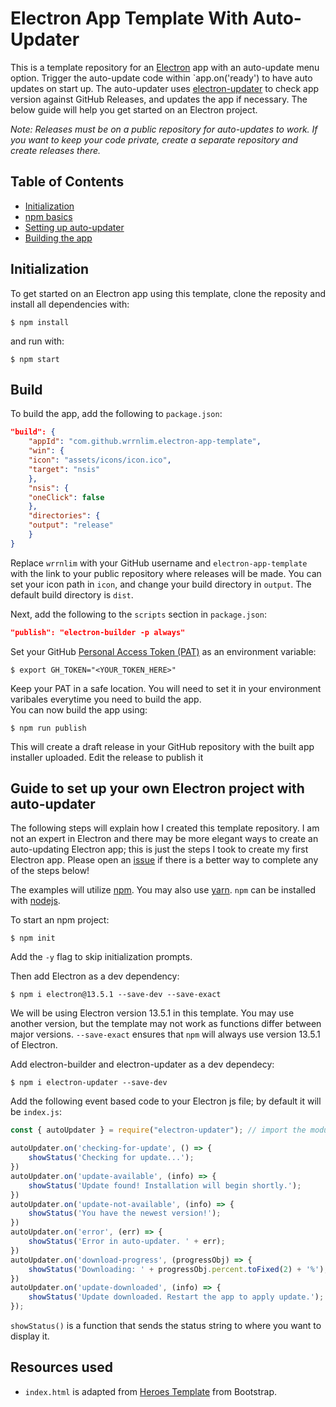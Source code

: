 # Electron App Template With Auto-Updater

This is a template repository for an [Electron](https://www.electronjs.org/) app with an auto-update menu option. Trigger the auto-update code within `app.on('ready') to have auto updates on start up. The auto-updater uses [electron-updater](https://www.npmjs.com/package/electron-updater) to check app version against GitHub Releases, and updates the app if necessary. The below guide will help you get started on an Electron project.  

*Note: Releases must be on a public repository for auto-updates to work. If you want to keep your code private, create a separate repository and create releases there.*

## Table of Contents

- [Initialization](#Initialization)
- [npm basics](#npm-basics)
- [Setting up auto-updater](#guide-to-set-up-your-own-electron-project-with-auto-updater)
- [Building the app](#Build)

## Initialization

To get started on an Electron app using this template, clone the reposity and install all dependencies with:

```shell
$ npm install
```  

and run with:

```shell
$ npm start
```

## Build

To build the app, add the following to `package.json`:

```json
"build": {
    "appId": "com.github.wrrnlim.electron-app-template",
    "win": {
    "icon": "assets/icons/icon.ico",
    "target": "nsis"
    },
    "nsis": {
    "oneClick": false
    },
    "directories": {
    "output": "release"
    }
}
```

Replace `wrrnlim` with your GitHub username and `electron-app-template` with the link to your public repository where releases will be made. You can set your icon path in `icon`, and change your build directory in `output`. The default build directory is `dist`.  

Next, add the following to the `scripts` section in `package.json`:

```json
"publish": "electron-builder -p always"
```

Set your GitHub [Personal Access Token (PAT)](https://github.com/settings/tokens/) as an environment variable:

```shell
$ export GH_TOKEN="<YOUR_TOKEN_HERE>"
```

Keep your PAT in a safe location. You will need to set it in your environment varibales everytime you need to build the app.  
You can now build the app using:

```shell
$ npm run publish
```

This will create a draft release in your GitHub repository with the built app installer uploaded. Edit the release to publish it

## Guide to set up your own Electron project with auto-updater

The following steps will explain how I created this template repository. I am not an expert in Electron and there may be more elegant ways to create an auto-updating Electron app; this is just the steps I took to create my first Electron app. Please open an [issue](https://github.com/wrrnlim/electron-app-template/issues/new/choose) if there is a better way to complete any of the steps below!  

The examples will utilize [npm](https://www.npmjs.com/). You may also use [yarn](https://yarnpkg.com/). `npm` can be installed with [nodejs](https://nodejs.org/en/).  

To start an npm project:

```shell
$ npm init
```  

Add the `-y` flag to skip initialization prompts.  

Then add Electron as a dev dependency:

```shell
$ npm i electron@13.5.1 --save-dev --save-exact
```

We will be using Electron version 13.5.1 in this template. You may use another version, but the template may not work as functions differ between major versions. `--save-exact` ensures that `npm` will always use version 13.5.1 of Electron.  

Add electron-builder and electron-updater as a dev dependecy:

```shell
$ npm i electron-updater --save-dev
```

Add the following event based code to your Electron js file; by default it will be `index.js`:

```js
const { autoUpdater } = require("electron-updater"); // import the module

autoUpdater.on('checking-for-update', () => {
    showStatus('Checking for update...');
})
autoUpdater.on('update-available', (info) => {
    showStatus('Update found! Installation will begin shortly.');
})
autoUpdater.on('update-not-available', (info) => {
    showStatus('You have the newest version!');
})
autoUpdater.on('error', (err) => {
    showStatus('Error in auto-updater. ' + err);
})
autoUpdater.on('download-progress', (progressObj) => {
    showStatus('Downloading: ' + progressObj.percent.toFixed(2) + '%');
})
autoUpdater.on('update-downloaded', (info) => {
    showStatus('Update downloaded. Restart the app to apply update.');
});
```

`showStatus()` is a function that sends the status string to where you want to display it.

## Resources used

- `index.html` is adapted from [Heroes Template](https://getbootstrap.com/docs/5.0/examples/heroes/) from Bootstrap.
